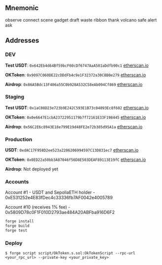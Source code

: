 ## Mnemonic
observe connect scene gadget draft waste ribbon thank volcano safe alert ask

## Addresses
### DEV
**Test USDT**:
`0x642Eb4d64Bf59bcF60cDf6747AaA501aDdfb90c1`
[etherscan.io](https://sepolia.etherscan.io/address/0x642Eb4d64Bf59bcF60cDf6747AaA501aDdfb90c1)

**OKToken**:
`0x9097C060DE22cDDdFb4c9e1F32372a30C8B0e279`
[etherscan.io](https://sepolia.etherscan.io/address/0x9097C060DE22cDDdFb4c9e1F32372a30C8B0e279)

**Airdrop**:
`0x86A5Bdc13F406a55C0b928A532C58eAb094Cf869`
[etherscan.io](https://sepolia.etherscan.io/address/0x86A5Bdc13F406a55C0b928A532C58eAb094Cf869)

### Staging
**Test USDT**:
`0x1aC08D23e723b9E242C593E1B73c04093Ec8f602`
[etherscan.io](https://sepolia.etherscan.io/address/0x1aC08D23e723b9E242C593E1B73c04093Ec8f602)

**OKToken**:
`0x0e6647E1cbA23722951179b7f72161E33F198445`
[etherscan.io](https://sepolia.etherscan.io/address/0x0e6647E1cbA23722951179b7f72161E33F198445)

**Airdrop**:
`0x56C2E6c8943E18e799E19d48FE2e72b385d95A1a`
[etherscan.io](https://sepolia.etherscan.io/address/0x56C2E6c8943E18e799E19d48FE2e72b385d95A1a)

### Production
**USDT**:
`0xdAC17F958D2ee523a2206206994597C13D831ec7`
[etherscan.io](https://etherscan.io/address/0xdAC17F958D2ee523a2206206994597C13D831ec7)

**OKToken**:
`0x0ED22a50bb3A87046f56D8E503DEAF89113E19fC`
[etherscan.io](https://etherscan.io/address/0x0ED22a50bb3A87046f56D8E503DEAF89113E19fC)

**Airdrop**:
Not deployed yet

### Accounts
Account #1 - USDT and SepoliaETH holder - 0xE531252e4E83fDec4c33336fb7AF0042e4005789

Account #10 (receives 1% fee) - 0x5809D78c0F1F010D2793ae484A20ABFba916D6F2


```bash
forge install
forge build
forge test
```

### Deploy

```shell
$ forge script script/OkToken.s.sol:OkTokenScript --rpc-url <your_rpc_url> --private-key <your_private_key>
```

